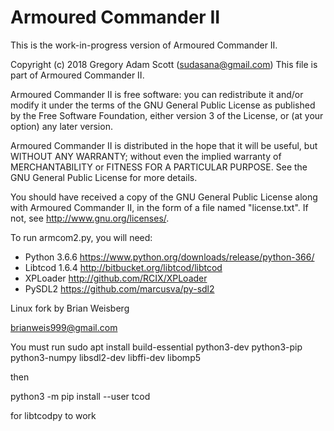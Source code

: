 # Armoured Commander II

This is the work-in-progress version of Armoured Commander II.

Copyright (c) 2018 Gregory Adam Scott (sudasana@gmail.com)
This file is part of Armoured Commander II.

Armoured Commander II is free software: you can redistribute it and/or modify
it under the terms of the GNU General Public License as published by
the Free Software Foundation, either version 3 of the License, or
(at your option) any later version.

Armoured Commander II is distributed in the hope that it will be useful,
but WITHOUT ANY WARRANTY; without even the implied warranty of
MERCHANTABILITY or FITNESS FOR A PARTICULAR PURPOSE. See the
GNU General Public License for more details.

You should have received a copy of the GNU General Public License
along with Armoured Commander II, in the form of a file named "license.txt".
If not, see <http://www.gnu.org/licenses/>.


To run armcom2.py, you will need:

* Python 3.6.6 https://www.python.org/downloads/release/python-366/
* Libtcod 1.6.4	http://bitbucket.org/libtcod/libtcod
* XPLoader http://github.com/RCIX/XPLoader
* PySDL2 https://github.com/marcusva/py-sdl2


Linux fork by Brian Weisberg

brianweis999@gmail.com

You must run sudo apt install build-essential python3-dev python3-pip python3-numpy libsdl2-dev libffi-dev libomp5

then 

python3 -m pip install --user tcod

for libtcodpy to work
